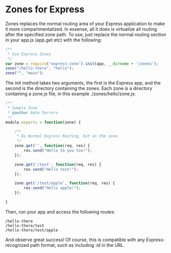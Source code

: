 Zones for Express
=================

Zones replaces the normal routing area of your Express application to make it more compartmentalized. In essense, all it does is virtualize all routing after the specified zone path. To use, just replace the normal routing section in your app.js (app.get etc) with the following:

```javascript
/**
 * Use Express Zones
 */
var zone = require('express-zone').init(app, __dirname + '/zones');
zone("/hello-there", "hello");
zone("", "main");
```

The init method takes two arguments, the first is the Express app, and the second is the directory containing the zones. Each zone is a directory containing a zone.js file, in this example ./zones/hello/zone.js:

```javascript
/**
 * Sample Zone
 * @author Nate Ferrero
 */
module.exports = function(zone) {

	/**
	 * Do Normal Express Routing, but on the zone.
	 */
	zone.get('', function(req, res) {
		res.send("Hello to you too!");
	});

	zone.get('/test', function(req, res) {
		res.send("Hello test!");
	});

	zone.get('/test/apple', function(req, res) {
		res.send("Hello apple!");
	});

}
```

Then, run your app and access the following routes:

	/hello-there
	/hello-there/test
	/hello-there/test/apple

And observe great success! Of course, this is compatible with any Express-recognized path format, such as including :id in the URL.